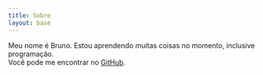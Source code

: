 ```yaml
---
title: Sobre
layout: base
---
```


Meu nome é Bruno. Estou aprendendo muitas coisas no momento, inclusive programação.  
Você pode me encontrar no [GitHub](https://github.com/ignazweis2).
